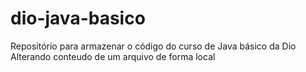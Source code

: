 # dio-java-basico
Repositório para armazenar o código do curso de Java básico da Dio
Alterando conteudo de um arquivo de forma local
